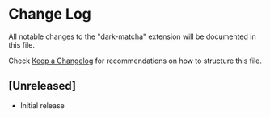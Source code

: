 # Change Log

All notable changes to the "dark-matcha" extension will be documented in this file.

Check [Keep a Changelog](http://keepachangelog.com/) for recommendations on how to structure this file.

## [Unreleased]

- Initial release
